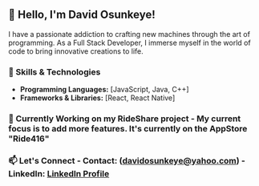 ## 👋 Hello, I'm David Osunkeye!

I have a passionate addiction to crafting new machines through the art of programming. As a Full Stack Developer, I immerse myself in the world of code to bring innovative creations to life.

### 🔧 Skills & Technologies

- **Programming Languages:** [JavaScript, Java, C++]
- **Frameworks & Libraries:** [React, React Native]

### 🌱 Currently Working on my RideShare project - My current focus is to add more features. It's currently on the AppStore "Ride416"

### 📫 Let's Connect - Contact: (davidosunkeye@yahoo.com) - LinkedIn: [LinkedIn Profile](https://www.linkedin.com/in/oladapo-david-osunkeye-64298016b/)
